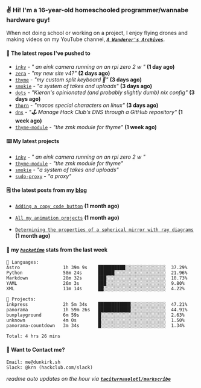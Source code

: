 ### ✌️ Hi! I'm a 16-year-old homeschooled programmer/wannabe hardware guy!

When not doing school or working on a project, I enjoy flying drones and making videos on my YouTube channel, [**_`A Wanderer's Archives`_**](https://youtube.com/@wanderer.archives).

#### 👷 The latest repos I've pushed to

- [`inky`](https://github.com/taciturnaxolotl/inky) - _" an eink camera running on an rpi zero 2 w "_ **(1 day ago)**
- [`zera`](https://github.com/taciturnaxolotl/zera) - _"my new site v4?"_ **(2 days ago)**
- [`thyme`](https://github.com/taciturnaxolotl/thyme) - _"my custom split keyboard 🫶"_ **(3 days ago)**
- [`smokie`](https://github.com/taciturnaxolotl/smokie) - _"a system of takes and uploads"_ **(3 days ago)**
- [`dots`](https://github.com/taciturnaxolotl/dots) - _"Kieran's opinionated (and probably slightly dumb) nix config"_ **(3 days ago)**
- [`thorn`](https://github.com/taciturnaxolotl/thorn) - _"macos special characters on linux"_ **(3 days ago)**
- [`dns`](https://github.com/hackclub/dns) - _"🕹 Manage Hack Club's DNS through a GitHub repository"_ **(1 week ago)**
- [`thyme-module`](https://github.com/taciturnaxolotl/thyme-module) - _"the zmk module for thyme"_ **(1 week ago)**

#### ⌨️ My latest projects

- [`inky`](https://github.com/taciturnaxolotl/inky) - _" an eink camera running on an rpi zero 2 w "_
- [`thyme-module`](https://github.com/taciturnaxolotl/thyme-module) - _"the zmk module for thyme"_
- [`smokie`](https://github.com/taciturnaxolotl/smokie) - _"a system of takes and uploads"_
- [`sudo-proxy`](https://github.com/taciturnaxolotl/sudo-proxy) - _"a proxy"_

#### 🗒️ the latest posts from my [blog](https://dunkirk.sh)

- [`Adding a copy code button`](https://dunkirk.sh/blog/adding-a-copy-button/) **(1 month ago)**

- [`All my animation projects`](https://dunkirk.sh/blog/my-animations/) **(1 month ago)**

- [`Determining the properties of a spherical mirror with ray diagrams`](https://dunkirk.sh/blog/spherical-ray-diagrams/) **(1 month ago)**



#### 📡 my [_`hackatime`_](https://waka.hackclub.com) stats from the last week

```text
💾 Languages:
Astro                1h 39m 9s    ██████████░░░░░░░░░░░░░░░  37.29%
Python               58m 24s      ██████░░░░░░░░░░░░░░░░░░░  21.96%
Markdown             28m 32s      ███░░░░░░░░░░░░░░░░░░░░░░  10.73%
YAML                 26m 3s       ███░░░░░░░░░░░░░░░░░░░░░░  9.80%
XML                  11m 14s      ██░░░░░░░░░░░░░░░░░░░░░░░  4.22%

💼 Projects:
inkpress             2h 5m 34s    ████████████░░░░░░░░░░░░░  47.21%
panorama             1h 59m 26s   ████████████░░░░░░░░░░░░░  44.91%
bunplayground        6m 59s       █░░░░░░░░░░░░░░░░░░░░░░░░  2.63%
unknown              4m 0s        █░░░░░░░░░░░░░░░░░░░░░░░░  1.50%
panorama-countdown   3m 34s       █░░░░░░░░░░░░░░░░░░░░░░░░  1.34%

Total: 4 hrs 26 mins
```

#### 📮 Want to Contact me?

```text
Email: me@dunkirk.sh
Slack: @krn (hackclub.com/slack)
```

_readme auto updates on the hour via [**`taciturnaxolotl/markscribe`**](https://github.com/taciturnaxolotl/markscribe)_
